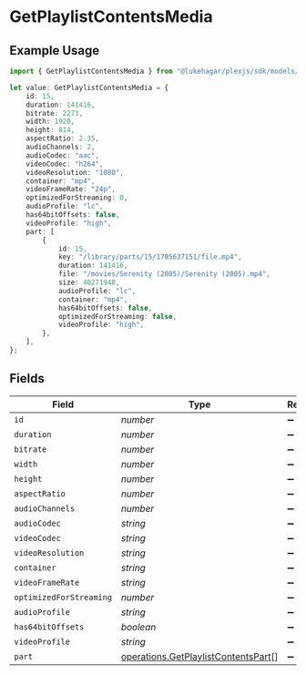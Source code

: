 # GetPlaylistContentsMedia

## Example Usage

```typescript
import { GetPlaylistContentsMedia } from "@lukehagar/plexjs/sdk/models/operations";

let value: GetPlaylistContentsMedia = {
    id: 15,
    duration: 141416,
    bitrate: 2273,
    width: 1920,
    height: 814,
    aspectRatio: 2.35,
    audioChannels: 2,
    audioCodec: "aac",
    videoCodec: "h264",
    videoResolution: "1080",
    container: "mp4",
    videoFrameRate: "24p",
    optimizedForStreaming: 0,
    audioProfile: "lc",
    has64bitOffsets: false,
    videoProfile: "high",
    part: [
        {
            id: 15,
            key: "/library/parts/15/1705637151/file.mp4",
            duration: 141416,
            file: "/movies/Serenity (2005)/Serenity (2005).mp4",
            size: 40271948,
            audioProfile: "lc",
            container: "mp4",
            has64bitOffsets: false,
            optimizedForStreaming: false,
            videoProfile: "high",
        },
    ],
};
```

## Fields

| Field                                                                                             | Type                                                                                              | Required                                                                                          | Description                                                                                       | Example                                                                                           |
| ------------------------------------------------------------------------------------------------- | ------------------------------------------------------------------------------------------------- | ------------------------------------------------------------------------------------------------- | ------------------------------------------------------------------------------------------------- | ------------------------------------------------------------------------------------------------- |
| `id`                                                                                              | *number*                                                                                          | :heavy_minus_sign:                                                                                | N/A                                                                                               | 15                                                                                                |
| `duration`                                                                                        | *number*                                                                                          | :heavy_minus_sign:                                                                                | N/A                                                                                               | 141416                                                                                            |
| `bitrate`                                                                                         | *number*                                                                                          | :heavy_minus_sign:                                                                                | N/A                                                                                               | 2273                                                                                              |
| `width`                                                                                           | *number*                                                                                          | :heavy_minus_sign:                                                                                | N/A                                                                                               | 1920                                                                                              |
| `height`                                                                                          | *number*                                                                                          | :heavy_minus_sign:                                                                                | N/A                                                                                               | 814                                                                                               |
| `aspectRatio`                                                                                     | *number*                                                                                          | :heavy_minus_sign:                                                                                | N/A                                                                                               | 2.35                                                                                              |
| `audioChannels`                                                                                   | *number*                                                                                          | :heavy_minus_sign:                                                                                | N/A                                                                                               | 2                                                                                                 |
| `audioCodec`                                                                                      | *string*                                                                                          | :heavy_minus_sign:                                                                                | N/A                                                                                               | aac                                                                                               |
| `videoCodec`                                                                                      | *string*                                                                                          | :heavy_minus_sign:                                                                                | N/A                                                                                               | h264                                                                                              |
| `videoResolution`                                                                                 | *string*                                                                                          | :heavy_minus_sign:                                                                                | N/A                                                                                               | 1080                                                                                              |
| `container`                                                                                       | *string*                                                                                          | :heavy_minus_sign:                                                                                | N/A                                                                                               | mp4                                                                                               |
| `videoFrameRate`                                                                                  | *string*                                                                                          | :heavy_minus_sign:                                                                                | N/A                                                                                               | 24p                                                                                               |
| `optimizedForStreaming`                                                                           | *number*                                                                                          | :heavy_minus_sign:                                                                                | N/A                                                                                               | 0                                                                                                 |
| `audioProfile`                                                                                    | *string*                                                                                          | :heavy_minus_sign:                                                                                | N/A                                                                                               | lc                                                                                                |
| `has64bitOffsets`                                                                                 | *boolean*                                                                                         | :heavy_minus_sign:                                                                                | N/A                                                                                               | false                                                                                             |
| `videoProfile`                                                                                    | *string*                                                                                          | :heavy_minus_sign:                                                                                | N/A                                                                                               | high                                                                                              |
| `part`                                                                                            | [operations.GetPlaylistContentsPart](../../../sdk/models/operations/getplaylistcontentspart.md)[] | :heavy_minus_sign:                                                                                | N/A                                                                                               |                                                                                                   |